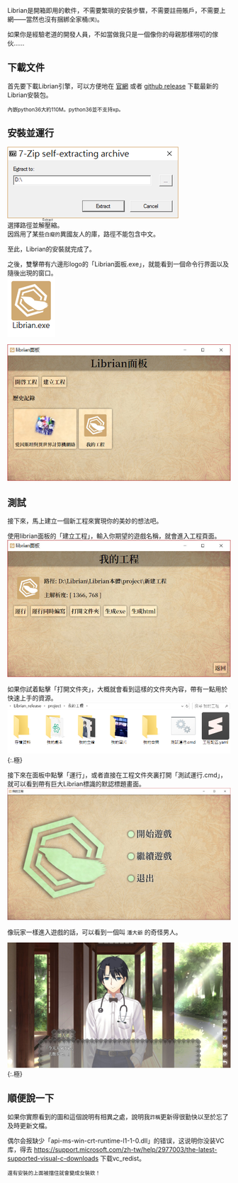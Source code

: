 Librian是開箱即用的軟件，不需要繁瑣的安裝步驟，不需要註冊賬戶，不需要上網——當然也沒有捆綁全家桶<small>(笑)</small>。

如果你是經驗老道的開發人員，不如當做我只是一個像你的母親那樣嘮叨的傢伙……

## 下載文件

首先要下載Librian引擎，可以方便地在 [官網](https://librian.it/) 或者 [github release](https://github.com/RimoChan/Librian/releases) 下載最新的Librian安裝包。  

<small>內嵌python36大約110M。python36並不支持xp。</small>

## 安裝並運行

![](解壓.png)  
選擇路徑並<ruby>解壓縮<rt>Extract</rt></ruby>。   
因爲用了某些<small>白癡的</small>異國友人的庫，路徑不能包含中文。

至此，Librian的安裝就完成了。  

之後，雙擊帶有六邊形logo的「Librian面板.exe」，就能看到一個命令行界面以及隨後出現的窗口。  
![](Librian.png)

![](Librian面板.jpg)  

## 測試

接下來，馬上建立一個新工程來實現你的美妙的想法吧。  

使用librian面板的「建立工程」，輸入你期望的遊戲名稱，就會進入工程頁面。
![](Librian面板2.jpg) 

如果你試着點擊「打開文件夾」，大概就會看到這樣的文件夾內容，帶有一點用於快速上手的資源。  
![](文件夾內容.png){:.極}

接下來在面板中點擊「運行」，或者直接在工程文件夾裏打開「測試運行.cmd」，就可以看到帶有巨大Librian標識的默認標題畫面。  
![](t.jpg)

像玩家一樣進入遊戲的話，可以看到一個叫 `潘大爺` 的奇怪男人。  

![](默認.jpg){:.極}


## 順便說一下

如果你實際看到的圖和這個說明有相異之處，說明我<small>詐稱</small>更新得很勤快以至於忘了及時更新文檔。  

偶尔会报缺少「api-ms-win-crt-runtime-l1-1-0.dll」的错误，这说明你没装VC库，得去 <https://support.microsoft.com/zh-tw/help/2977003/the-latest-supported-visual-c-downloads> 下载vc_redist。

<small>
還有安裝的上面被擋住就會變成女裝欸！
</small>
